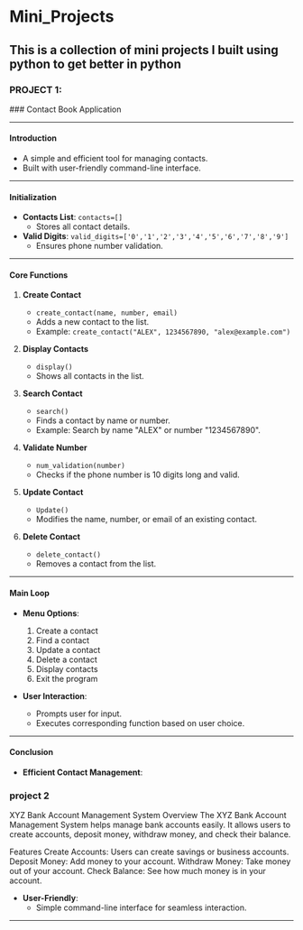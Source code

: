 # Mini_Projects
This is a collection of mini projects I built using python to  get better in python 
--------------------------------------------------------------------------------------------------

<h3>PROJECT 1:</h3>
### Contact Book Application

---

#### **Introduction**
- A simple and efficient tool for managing contacts.
- Built with user-friendly command-line interface.

---

#### **Initialization**
- **Contacts List**: `contacts=[]`
  - Stores all contact details.
- **Valid Digits**: `valid_digits=['0','1','2','3','4','5','6','7','8','9']`
  - Ensures phone number validation.

---

#### **Core Functions**
1. **Create Contact**
   - `create_contact(name, number, email)`
   - Adds a new contact to the list.
   - Example: `create_contact("ALEX", 1234567890, "alex@example.com")`

2. **Display Contacts**
   - `display()`
   - Shows all contacts in the list.

3. **Search Contact**
   - `search()`
   - Finds a contact by name or number.
   - Example: Search by name "ALEX" or number "1234567890".

4. **Validate Number**
   - `num_validation(number)`
   - Checks if the phone number is 10 digits long and valid.

5. **Update Contact**
   - `Update()`
   - Modifies the name, number, or email of an existing contact.

6. **Delete Contact**
   - `delete_contact()`
   - Removes a contact from the list.

---

#### **Main Loop**
- **Menu Options**:
  1. Create a contact
  2. Find a contact
  3. Update a contact
  4. Delete a contact
  5. Display contacts
  6. Exit the program

- **User Interaction**:
  - Prompts user for input.
  - Executes corresponding function based on user choice.

---

#### **Conclusion**
- **Efficient Contact Management**:


<h3>project 2 </h3>
   XYZ Bank Account Management System
Overview
The XYZ Bank Account Management System helps manage bank accounts easily. It allows users to create accounts, deposit money, withdraw money, and check their balance.

Features
Create Accounts: Users can create savings or business accounts.
Deposit Money: Add money to your account.
Withdraw Money: Take money out of your account.
Check Balance: See how much money is in your account.
  
- **User-Friendly**:
  - Simple command-line interface for seamless interaction.
 

---
